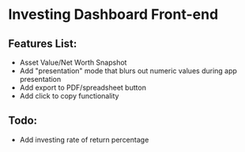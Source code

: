 # Investing Dashboard Front-end

## Features List:
- Asset Value/Net Worth Snapshot
- Add "presentation" mode that blurs out numeric values during app presentation
- Add export to PDF/spreadsheet button
- Add click to copy functionality

## Todo:
- Add investing rate of return percentage